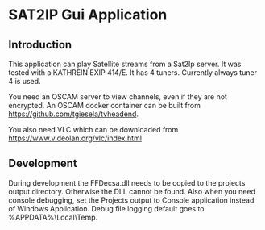 # SAT2IP Gui Application
## Introduction
This application can play Satellite streams from a Sat2Ip server.
It was tested with a KATHREIN EXIP 414/E. It has 4 tuners. Currently always tuner 4 is used.

You need an OSCAM server to view channels, even if they are not encrypted. An OSCAM docker container  can be built from https://github.com/tgiesela/tvheadend.

You also need VLC which can be downloaded from https://www.videolan.org/vlc/index.html

## Development
During development the FFDecsa.dll needs to be copied to the projects output directory. Otherwise the DLL cannot be found.
Also when you need console debugging, set the Projects output to Console application instead of Windows Application.
Debug file logging default goes to %APPDATA%\Local\Temp.
